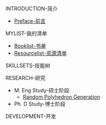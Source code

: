 INTRODUCTION-简介
- [Preface-前言](README.md)

MYLIST-我的清单
- [Booklist-书单](/MYLIST/mybooklist.md)
- [Resourcelist-资源清单](/MYLIST/myresourcelist.md)

SKILLSETS-技能树

RESEARCH-研究
- M. Eng Study-硕士阶段
  - [Random Polyhedron Generation](install-guide/windows)
- Ph. D Study-博士阶段

DEVELOPMENT-开发
